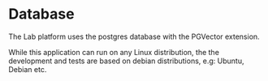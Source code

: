 # Database

The Lab platform uses the postgres database with the PGVector extension.

While this application can run on any Linux distribution, the the development and tests are based on debian distributions, e.g: Ubuntu, Debian etc.
